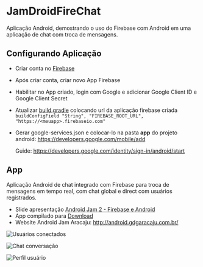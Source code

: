 **JamDroidFireChat**
===================
Aplicação Android, demostrando o uso do Firebase com Android em uma aplicação de chat com troca de mensagens.

Configurando Aplicação
-------------

 - Criar conta no [Firebase](https://www.firebase.com/login/)
 - Após criar conta, criar novo App Firebase
 - Habilitar no App criado, login com Google e adicionar Google Client ID e Google Client Secret
 - Atualizar
   [build.gradle](https://github.com/ygorcesar/JamDroidFireChat/blob/master/app/build.gradle)
   colocando url da aplicação firebase criada `buildConfigField "String",
   "FIREBASE_ROOT_URL", "https://<meuapp>.firebaseio.com"`
 - Gerar  google-services.json e colocar-lo na pasta **app** do projeto android:
   https://developers.google.com/mobile/add
   
   Guide: https://developers.google.com/identity/sign-in/android/start

App
-------------

Aplicação Android de chat integrado com Firebase para troca de mensagens em tempo real, com chat global e direct com usuários registrados.

 - Slide apresentação [Android Jam 2 - Firebase e Android](https://drive.google.com/a/nfeinbox.com.br/file/d/0B-EMWEc1ASc7MXczcUVpTm9Pam8/view)
 - App compilado para [Download](https://drive.google.com/file/d/0B-EMWEc1ASc7MFN3MXJxcTFNT1U/view?usp=sharing)
 - Website Android Jam Aracaju: http://android.gdgaracaju.com.br/
  
![Usuários conectados](https://yiablq.dm2303.livefilestore.com/y3meQGEDAszc_BS_Kjquv0l02Hnbtx5g3R1MCBqgI4kob1lzjzLSIJqZOUkyWJnbIDqvKh0JWcYg71P1M8X8F4OQPE2FON5-oCpUuXSmJuUJiuxl2uEZOZylnooNdXNPs1yTSGl4rfeatbYP72Ps7vFkZ2-N_Lx-9tqX77tCXA-wt8/jamdroid_main_app.PNG?psid=1)

![Chat conversação](https://ysablq.dm2303.livefilestore.com/y3maBgNjcxYVSQevL2tG8oULXSFbGfuFPLcv3ckviQOV2IKlQY42Tix9mCUewJ_CAwalGQMCtE8v_hFL6sAh29cVR4DDWaDJ51TG8YWf6ij1QdgEITAd7_LBIdjjLx-9TzoX2xvneTR2hv48Cy23bv2X3QqYC9OPssDDCxi4iNoRYc/jamdroid_chat_fragment_app.PNG?psid=1)

![Perfil usuário](https://zcablq.dm2303.livefilestore.com/y3m1kq1aOD2pqDvzCnS1O3BPAnfhcZ3Ll2sw79wAjB1RrKazIWbh_kyGABzhL1xxGnXlOsApcKiPdltwpTMU3HyvzohBjkHiruHybsJiNL0V3707TtEAbesYC2UOtSmS6HoTxAHFr5bMkAs94-Cqj9MQGlHD_HyK6KhjQbMVxz_XrI/jamdroid_detail_fragment_app.PNG?psid=1)

